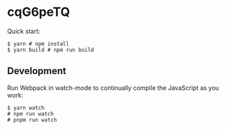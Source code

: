 # cqG6peTQ

Quick start:

```
$ yarn # npm install
$ yarn build # npm run build
````

## Development

Run Webpack in watch-mode to continually compile the JavaScript as you work:

```
$ yarn watch 
# npm run watch
# pnpm run watch
```
